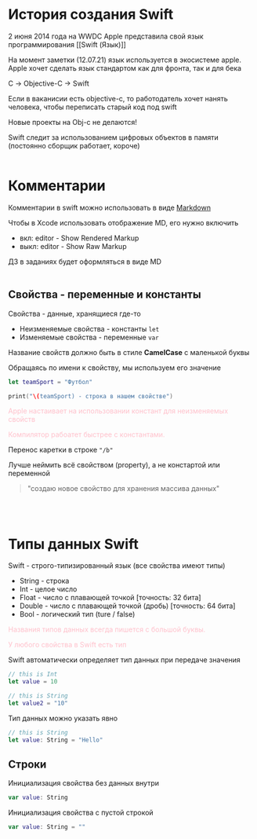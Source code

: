 <span style="color:pink"> </span>

# История создания Swift

2 июня 2014 года на WWDC Apple представила свой язык программирования [[Swift (Язык)]] 

На момент заметки (12.07.21) язык используется в экосистеме apple.
Apple хочет сделать язык стандартом как для фронта, так и для бека

С -> Objective-C -> Swift

Если в ваканисии есть objective-c, то работодатель хочет нанять человека, чтобы переписать старый код под swift

Новые проекты на Obj-c не делаются!

Swift следит за использованием цифровых объектов в памяти (постоянно сборщик работает, короче)
<br></br>

# Комментарии
Комментарии в swift можно использовать в виде [Markdown](https://gist.github.com/Jekins/2bf2d0638163f1294637)

Чтобы в Xcode использовать отображение MD, его нужно включить
- вкл: editor - Show Rendered Markup
- выкл: editor - Show Raw Markup

ДЗ в заданиях будет оформляться в виде MD
<br></br>

## Свойства - переменные и константы
Свойства - данные, хранящиеся где-то
- Неизменяемые свойства - константы  `let`
- Изменяемые свойства - переменные  `var`

Название свойств должно быть в стиле **CamelCase** с маленькой буквы

Обращаясь по имени к свойству, мы используем его значение
```swift
let teamSport = "Футбол"

print("\(teamSport) - строка в нашем свойстве")
```
<span style="color:pink">Apple настаивает на использовании констант для неизменяемых свойств </span>

<span style="color:pink">Компилятор рабоатет быстрее с константами.</span>


Перенос каретки в строке `"/b"`

Лучше неймить всё свойством (property), а не констартой или переменной
> "создаю новое свойство для хранения массива данных"

<br></br>

# Типы данных Swift

Swift - строго-типизированный язык (все свойства имеют типы)

- String - строка
- Int - целое число
- Float - число с плавающей точкой [точность: 32 бита]
- Double - число с плавающей точкой (дробь) [точность: 64 бита]
- Bool - логический тип (ture / false)


<span style="color:pink">Названия типов данных всегда пишется с большой буквы.</span>

<span style="color:pink">У любого свойства в Swift есть тип </span>




Swift автоматически определяет тип данных при передаче значения
```swift
// this is Int
let value = 10

// this is String
let value2 = "10"
```

Тип данных можно указать явно 
```swift
// this is String
let value: String = "Hello"
```



## Строки

Инициализация свойства без данных внутри
```swift
var value: String
```

Инициализация свойства с пустой строкой
```swift
var value: String = ""
```
